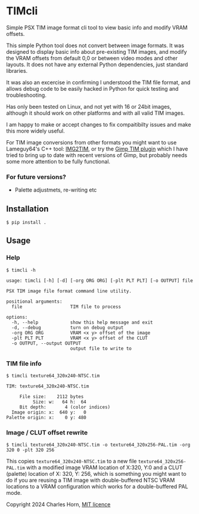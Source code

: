 # TIMcli
Simple PSX TIM image format cli tool to view basic info and modify VRAM offsets.

This simple Python tool does not convert between image formats. It was designed to display basic
info about pre-existing TIM images, and modify the VRAM offsets from default 0,0 or between
video modes and other layouts. It does not have any external Python dependencies, just standard libraries.

It was also an excercise in confirming I understood the TIM file format, and allows
debug code to be easily hacked in Python for quick testing and troubleshooting.

Has only been tested on Linux, and not yet with 16 or 24bit images, although it should work
on other platforms and with all valid TIM images.

I am happy to make or accept changes to fix compaitibilty issues and make this more widely useful.

For TIM image conversions from other formats you might want to use Lameguy64's C++ tool: [IMG2TIM](https://github.com/Lameguy64/img2tim), or
try the [Gimp TIM plugin](https://github.com/hornc/psxdev/tree/master/psxdev-gimp-2.0.0) which I have tried
to bring up to date with recent versions of Gimp, but probably needs some more attention to be fully
functional.

### For future versions?
* Palette adjustmets, re-writing etc


## Installation

    $ pip install .

## Usage

### Help

    $ timcli -h

```
usage: timcli [-h] [-d] [-org ORG ORG] [-plt PLT PLT] [-o OUTPUT] file

PSX TIM image file format command line utility.

positional arguments:
  file                  TIM file to process

options:
  -h, --help            show this help message and exit
  -d, --debug           turn on debug output
  -org ORG ORG          VRAM <x y> offset of the image
  -plt PLT PLT          VRAM <x y> offset of the CLUT
  -o OUTPUT, --output OUTPUT
                        output file to write to
```

### TIM file info

    $ timcli texture64_320x240-NTSC.tim

```
TIM: texture64_320x240-NTSC.tim

     File size:    2112 bytes
          Size: w:   64 h:  64
     Bit depth:       4 (color indices)
  Image origin: x:  640 y:   0
Palette origin: x:    0 y: 480
```

### Image / CLUT offset rewrite

    $ timcli texture64_320x240-NTSC.tim -o texture64_320x256-PAL.tim -org 320 0 -plt 320 256

This copies `texture64_320x240-NTSC.tim` to a new file `texture64_320x256-PAL.tim` with a modified image VRAM location of X:320, Y:0
and a CLUT (palette) location of X: 320, Y: 256, which is something you might want to do if you are reusing a TIM image with double-buffered
NTSC VRAM locations to a VRAM configuration which works for a double-buffered PAL mode.

Copyright 2024 Charles Horn, [MIT licence](LICENSE)
